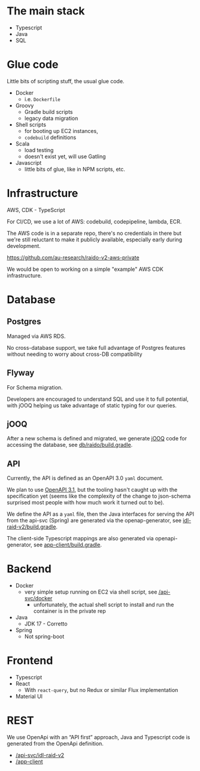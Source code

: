 
# The main stack

* Typescript
* Java 
* SQL 


# Glue code

Little bits of scripting stuff, the usual glue code.

* Docker  
  * i.e. `Dockerfile`
* Groovy
  * Gradle build scripts
  * legacy data migration
* Shell scripts
  * for booting up EC2 instances, 
  * `codebuild` definitions
* Scala 
  * load testing
  * doesn't exist yet, will use Gatling
* Javascript
  * little bits of glue, like in NPM scripts, etc.


# Infrastructure

AWS, CDK - TypeScript

For CI/CD, we use a lot of AWS: codebuild, codepipeline, lambda, ECR.

The AWS code is in a separate repo, there's no credentials in there but we're
still reluctant to make it publicly available, especially early during 
development.

https://github.com/au-research/raido-v2-aws-private

We would be open to working on a simple "example" AWS CDK infrastructure. 


# Database

## Postgres

Managed via AWS RDS. 

No cross-database support, we take full advantage of Postgres features without 
needing to worry about cross-DB compatibility

##  Flyway 

For Schema migration.

Developers are encouraged to understand SQL and use it to full potential, 
with jOOQ helping us take advantage of static typing for our queries.

##  jOOQ

After a new schema is defined and migrated, we generate
[jOOQ](https://www.jooq.org/) code for accessing
the database, see [db/raido/build.gradle](../api-svc/db/raido/build.gradle).

## API

Currently, the API is defined as an OpenAPI 3.0 `yaml` document.

We plan to use [OpenAPI 3.1](https://www.openapis.org/blog/2021/02/18/openapi-specification-3-1-released), 
but the tooling hasn't caught up with the specification yet (seems like the 
complexity of the change to json-schema surprised most people with how much 
work it turned out to be).

We define the API as a `yaml` file, then the Java interfaces for serving
the API from the api-svc (Spring) are generated via the openap-generator,
see [idl-raid-v2/build.gradle](../api-svc/idl-raid-v2/build.gradle).

The client-side Typescript mappings are also generated via openapi-generator,
see [app-client/build.gradle](../app-client/build.gradle).

# Backend

* Docker 
  * very simple setup running on EC2 via shell script, 
  see [/api-svc/docker](/api-svc/docker)
    * unfortunately, the actual shell script to install and run the container 
      is in the private rep 
* Java
  * JDK 17 - Corretto
* Spring
  * Not spring-boot


# Frontend

* Typescript
* React
  * With `react-query`, but no Redux or similar Flux implementation
* Material UI


# REST

We use OpenApi with an “API first” approach, Java and Typescript code is 
generated from the OpenApi definition.

* [/api-svc/idl-raid-v2](/api-svc/idl-raid-v2)
* [/app-client](/app-client)